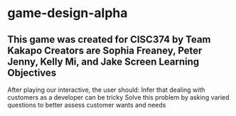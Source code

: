 # game-design-alpha
This game was created for CISC374 by Team Kakapo
Creators are Sophia Freaney, Peter Jenny, Kelly Mi, and Jake Screen
Learning Objectives
-------------------
After playing our interactive, the user should:
Infer that dealing with customers as a developer can be tricky
Solve this problem by asking varied questions to better assess customer wants and needs
